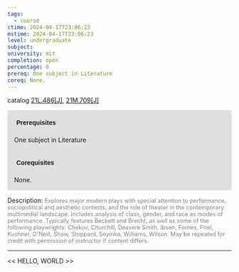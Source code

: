 ```yaml
---
tags:
  - course
ctime: 2024-04-17T23:06:23
mstime: 2024-04-17T23:06:23
level: undergraduate
subject: 
university: mit
completion: open
percentage: 0
prereq: One subject in Literature
coreq: None.
---
```


catalog [21L.486[J]](http://student.mit.edu/catalog/m21La.html#21L.486), [21M.709[J]](http://student.mit.edu/catalog/m21Mb.html#21M.709)

<span style="display: block; padding: 15px; background-color: rgb(100, 100, 100, 0.2);"><font id="m_prereq2449_0" style="display: block; font-family: Arial, sans-serif; font-weight: bold; padding: 5px">Prerequisites</font><br><span id="prereq2449_0">One subject in Literature</span></span>
<span style="display: block; padding: 15px; background-color: rgb(100, 100, 100, 0.2);"><font id="m_coreq2449_0" style="display: block; font-family: Arial, sans-serif; font-weight: bold; padding: 5px">Corequisites</font><br><span id="coreq2449_0">None.</span></span>

<font style="">Description:</font>
<font style="color: grey; font-size: 0.8rem;">Explores major modern plays with special attention to performance, sociopolitical and aesthetic contexts, and the role of theater in the contemporary multimedial landscape. Includes analysis of class, gender, and race as modes of performance. Typically features Beckett and Brecht, as well as some of the following playwrights: Chekov, Churchill, Deavere Smith, Ibsen, Fornes, Friel, Kushner, O'Neill, Shaw, Stoppard, Soyinka, Williams, Wilson. May be repeated for credit with permission of instructor if content differs.</font>



---

<< HELLO, WORLD >>
